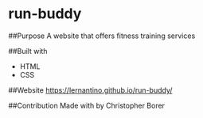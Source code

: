 # run-buddy

##Purpose
A website that offers fitness training services

##Built with 
* HTML 
* CSS

##Website
https://lernantino.github.io/run-buddy/

##Contribution
Made with by Christopher Borer